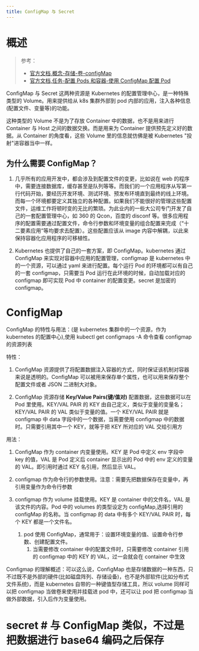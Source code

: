 ```yaml
---
title: ConfigMap 与 Secret
---
```


# 概述

> 参考：
> - [官方文档,概念-存储-卷-configMap](https://kubernetes.io/zh/docs/concepts/storage/volumes/#configmap)
> - [官方文档,任务-配置 Pods 和容器-使用 ConfigMap 配置 Pod](https://kubernetes.io/zh/docs/tasks/configure-pod-container/configure-pod-configmap/)

ConfigMap 与 Secret 这两种资源是 Kubernetes 的配置管理中心，是一种特殊类型的 Volume。用来提供给从 k8s 集群外部到 pod 内部的应用，注入各种信息(配置文件、变量等)的功能。

这种类型的 Volume 不是为了存放 Container 中的数据，也不是用来进行 Container 与 Host 之间的数据交换。而是用来为 Container 提供预先定义好的数据。从 Container 的角度看，这些 Volume 里的信息就仿佛是被 Kubernetes "投射"进容器当中一样。

## 为什么需要 ConfigMap？

1. 几乎所有的应用开发中，都会涉及到配置文件的变更，比如说在 web 的程序中，需要连接数据库，缓存甚至是队列等等。而我们的一个应用程序从写第一行代码开始，要经历开发环境、测试环境、预发布环境直到最终的线上环境。而每一个环境都要定义其独立的各种配置。如果我们不能很好的管理这些配置文件，运维工作将顿时变的无比的繁琐。为此业内的一些大公司专门开发了自己的一套配置管理中心，如 360 的 Qcon，百度的 disconf 等。很多应用程序的配置需要通过配置文件，命令行参数和环境变量的组合配置来完成（“十二要素应用”等均要求去配置）。这些配置应该从 image 内容中解耦，以此来保持容器化应用程序的可移植性。

2. Kubernetes 也提供了自己的一套方案，即 ConfigMap。kubernetes 通过 ConfigMap 来实现对容器中应用的配置管理，configmap 是 kubernetes 中的一个资源，可以通过 yaml 来进行配置。每个运行 Pod 的环境都可以有自己的一套 configmap，只需要当 Pod 运行在此环境的时候，自动加载对应的 configmap 即可实现 Pod 中 container 的配置变更。secret 是加密的 configmap。

# ConfigMap

ConfigMap 的特性与用法：(是 kubernetes 集群中的一个资源，作为 kubernetes 的配置中心),使用 kubectl get configmaps -A 命令查看 configmap 的资源列表

特性：

1. ConfigMap 资源提供了将配置数据注入容器的方式，同时保证该机制对容器来说是透明的。ConfigMap 可以被用来保存单个属性，也可以用来保存整个配置文件或者 JSON 二进制大对象。

2. ConfigMap 资源存储 **Key/Value Pairs(键/值对)** 配置数据，这些数据可以在 Pod 里使用。KEY/VAL PAIR 的 KEY 由自己定义，类似于变量的变量名；KEY/VAL PAIR 的 VAL 类似于变量的值。一个 KEY/VAL PAIR 就是 configmap 中 data 字段中的一个数据，当需要使用 configmap 中的数据时。只需要引用其中一个 KEY，就等于把 KEY 所对应的 VAL 交给引用方

用法：

1. ConfigMap 作为 container 内变量使用。KEY 是 Pod 中定义 env 字段中 key 的值，VAL 是 Pod 定义后 container 显示出的 Pod 中的 env 定义的变量的 VAL。即引用时通过 KEY 名引用，然后显示 VAL。

2. configmap 作为命令行的参数使用。注意：需要先把数据保存在变量中，再引用变量作为命令行参数&#x20;

3. configmap 作为 volume 挂载使用。KEY 是 container 中的文件名，VAL 是该文件的内容。Pod 中的 volumes 的类型设定为 configMap,选择引用的 configMap 的名称。当 configmap 的 data 中有多个 KEY/VAL PAIR 时，每个 KEY 都是一个文件名。

   1. pod 使用 ConfigMap，通常用于：设置环境变量的值、设置命令行参数、创建配置文件。
      1. 当需要修改 container 中的配置文件时，只需要修改 container 引用的 configmap 中的 KEY 的 VAL，过一会就会在 container 中生效

Configmap 的理解概述：可以这么说，ConfigMap 也是存储数据的一种东西，只不过既不是外部的硬件(比如磁盘阵列、存储设备)，也不是外部软件(比如分布式文件系统)，而是 kubernetes 自带的一种键值型存储工具，所以 volume 同样可以把 configmap 当做卷来使用并挂载进 pod 中，还可以让 pod 把 configmap 当做外部数据，引入后作为变量使用。

# secret # 与 ConfigMap 类似，不过是把数据进行 base64 编码之后保存

